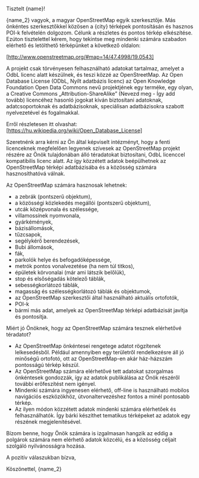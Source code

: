 ﻿Tisztelt {name}!

{name_2} vagyok, a magyar OpenStreetMap egyik szerkesztője. Más önkéntes szerkesztőkkel közösen a {city} térképek pontosításán és hasznos POI-k felvételén dolgozom. Célunk a részletes és pontos térkép elkészítése. Ezúton tisztelettel kérem, hogy tekintse meg mindenki számára szabadon elérhető és letölthető térképünket a következő oldalon:

[http://www.openstreetmap.org/#map=14/47.4998/19.0543]

A projekt csak törvényesen felhasználható adatokat tartalmaz, amelyet a OdbL licenc alatt készülnek, és teszi közzé az OpenStreetMap. Az Open Database License (ODbL, Nyílt adatbázis licenc) az Open Knowledge Foundation Open Data Commons nevű projektjének egy terméke, egy olyan, a Creative Commons „Attribution-ShareAlike” (Nevezd meg - Így add tovább) licencéhez hasonló jogokat kíván biztosítani adatoknak, adatcsoportoknak és adatbázisoknak, speciálisan adatbázisokra szabott nyelvezetével és fogalmakkal.

Erről részletesen itt olvashat: [https://hu.wikipedia.org/wiki/Open_Database_License]

Szeretnénk arra kérni az Ön által képviselt intézményt, hogy a fenti licenceknek megfelelően legyenek szívesek az OpenStreetMap projekt részére az Önök tulajdonában álló téradatokat biztosítani, OdbL licenccel kompatibilis licenc alatt. Az így közzétett adatok beépülhetnek az OpenStreetMap térképi adatbázisába és a közösség számára hasznosíthatóvá válnak.

Az OpenStreetMap számára hasznosak lehetnek:

* a zebrák (pontszerű objektum),
* a közösségi közlekedés megállói (pontszerű objektum),
* utcák középvonala és szélessége,
* villamossínek nyomvonala,
* gyárkémények,
* bázisállomások,
* tűzcsapok,
* segélykérő berendezések,
* Bubi állomások,
* fák,
* parkolók helye és befogadóképessége,
* metrók pontos vonalvezetése (ha nem túl titkos),
* épületek körvonalai (már ami látszik belőlük),
* stop és elsőségadás kötelező táblák,
* sebességkorlátozó táblák,
* magasság és szélességkorlátozó táblák és objektumok,
* az OpenStreetMap szerkesztői által használható aktuális ortofotók,
* POI-k
* bármi más adat, amelyek az OpenStreetMap térképi adatbázisát javítja és pontosítja.

Miért jó Önöknek, hogy az OpenStreetMap számára tesznek elérhetővé téradatot?
­
* Az OpenStreetMap önkéntesei rengetege adatot rögzítenek lelkesedésből. Például amennyiben egy területről rendelkezésre áll jó minőségű ortofotó, ott az OpenStreetMap-en akár ház-házszám pontosságú térkép készül.
* Az OpenStreetMap számára elérhetővé tett adatokat szorgalmas önkéntesek gondozzák, így az adatok publikálása az Önök részéről további erőfeszítést nem igényel.
* Mindenki számára ingyenesen elérhető, off-line is használható mobilos navigációs eszközökhöz, útvonaltervezéshez fontos a minél pontosabb térkép.
* Az ilyen módon közzétett adatok mindenki számára elérhetőek és felhasználhatók. Így bárki készíthet tematikus térképeket az adatok egy részének megjelenítésével.


Bízom benne, hogy Önök számára is izgalmasan hangzik az eddig a polgárok számára nem elérhető adatok közcélú, és a közösség céljait szolgáló nyilvánosságra hozása.


A pozitív válaszukban bízva,


Köszönettel,
{name_2}

